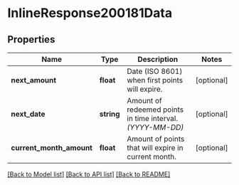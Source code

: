 # InlineResponse200181Data

## Properties
Name | Type | Description | Notes
------------ | ------------- | ------------- | -------------
**next_amount** | **float** | Date (ISO 8601) when first points will expire. | [optional] 
**next_date** | **string** | Amount of redeemed points in time interval. *(YYYY-MM-DD)* | [optional] 
**current_month_amount** | **float** | Amount of points that will expire in current month. | [optional] 

[[Back to Model list]](../../README.md#documentation-for-models) [[Back to API list]](../../README.md#documentation-for-api-endpoints) [[Back to README]](../../README.md)

